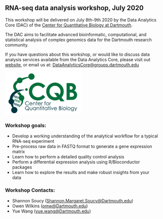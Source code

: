 ## RNA-seq data analysis workshop, July 2020

This workshop will be delivered on July 8th-9th 2020 by the Data Analytics Core (DAC) of the [Center for Quantitative Biology at Dartmouth](https://sites.dartmouth.edu/cqb/). 

The DAC aims to facilitate advanced bioinformatic, computational, and statistical analysis of complex genomics data for the Dartmouth research community. 

If you have questions about this workshop, or would like to discuss data analysis services available from the Data Analytics Core, please visit out [website](https://sites.dartmouth.edu/cqb/projects-and-cores/data-analytics-core/), or email us at: DataAnalyticsCore@groups.dartmouth.edu

<img src="figures/logo.jpg" width="250" height="140" >

### Workshop goals: 
- Develop a working understanding of the analytical workflow for a typical RNA-seq experiment
- Pre-process raw data in FASTQ format to generate a gene expression matrix
- Learn how to perform a detailed quality control analysis 
- Perform a differential expression analysis using R/Bioconductor packages 
- Learn how to explore the results and make robust insights from your data  

### Workshop Contacts: 
- Shannon Soucy (Shannon.Margaret.Soucy@Dartmouth.edu)
- Owen Wilkins (omw@Dartmouth.edu)
- Yue Wang (yue.wang@Dartmouth.edu)



